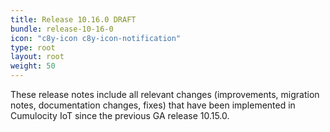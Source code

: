 ```yaml
---
title: Release 10.16.0 DRAFT
bundle: release-10-16-0
icon: "c8y-icon c8y-icon-notification"
type: root
layout: root
weight: 50
---
```


These release notes include all relevant changes (improvements, migration notes, documentation changes, fixes) that have been implemented in Cumulocity IoT since the previous GA release 10.15.0.
